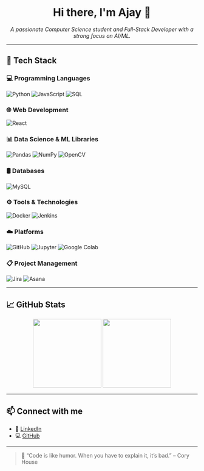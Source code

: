 <h1 align="center">Hi there, I'm Ajay 👋</h1>
<p align="center">
  <em>A passionate Computer Science student and Full-Stack Developer with a strong focus on AI/ML.</em>
</p>

---

## 🧰 Tech Stack

### 💻 Programming Languages
![Python](https://img.shields.io/badge/-Python-3776AB?logo=python&logoColor=white&style=for-the-badge)
![JavaScript](https://img.shields.io/badge/-JavaScript-F7DF1E?logo=javascript&logoColor=black&style=for-the-badge)
![SQL](https://img.shields.io/badge/-SQL-4479A1?logo=sqlite&logoColor=white&style=for-the-badge)

### 🌐 Web Development
![React](https://img.shields.io/badge/-React-61DAFB?logo=react&logoColor=black&style=for-the-badge)

### 📊 Data Science & ML Libraries
![Pandas](https://img.shields.io/badge/-Pandas-150458?logo=pandas&logoColor=white&style=for-the-badge)
![NumPy](https://img.shields.io/badge/-NumPy-013243?logo=numpy&logoColor=white&style=for-the-badge)
![OpenCV](https://img.shields.io/badge/-OpenCV-5C3EE8?logo=opencv&logoColor=white&style=for-the-badge)

### 🛢️ Databases
![MySQL](https://img.shields.io/badge/-MySQL-4479A1?logo=mysql&logoColor=white&style=for-the-badge)

### ⚙️ Tools & Technologies
![Docker](https://img.shields.io/badge/-Docker-2496ED?logo=docker&logoColor=white&style=for-the-badge)
![Jenkins](https://img.shields.io/badge/-Jenkins-D24939?logo=jenkins&logoColor=white&style=for-the-badge)

### ☁️ Platforms
![GitHub](https://img.shields.io/badge/-GitHub-181717?logo=github&logoColor=white&style=for-the-badge)
![Jupyter](https://img.shields.io/badge/-Jupyter-F37626?logo=jupyter&logoColor=white&style=for-the-badge)
![Google Colab](https://img.shields.io/badge/-Google%20Colab-F9AB00?logo=googlecolab&logoColor=black&style=for-the-badge)

### 📋 Project Management
![Jira](https://img.shields.io/badge/-Jira-0052CC?logo=jira&logoColor=white&style=for-the-badge)
![Asana](https://img.shields.io/badge/-Asana-273347?logo=asana&logoColor=white&style=for-the-badge)

---

## 📈 GitHub Stats

<p align="center">
  <img src="https://github-readme-stats.vercel.app/api?username=ajaykumar057&show_icons=true&theme=radical" height="180">
  <img src="https://github-readme-stats.vercel.app/api/top-langs/?username=ajaykumar057&layout=compact&theme=radical" height="180">
</p>

---

## 📫 Connect with me

- 💼 [LinkedIn](https://www.linkedin.com)
- 💻 [GitHub](https://github.com/ajaykumar057)

---

> 💬 “Code is like humor. When you have to explain it, it’s bad.” – Cory House
